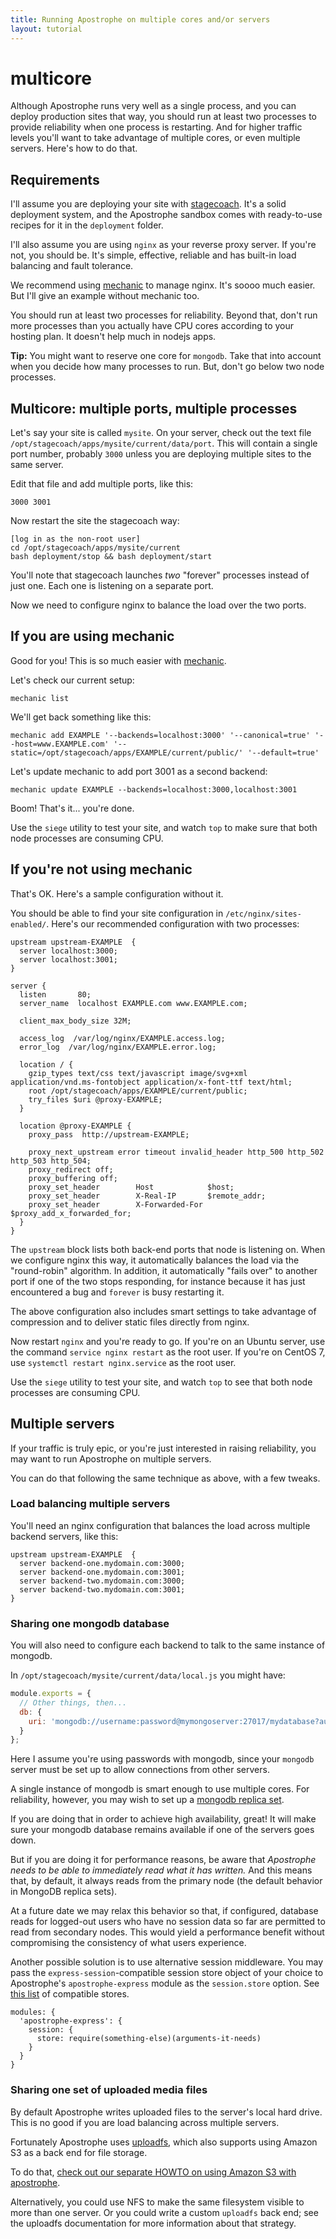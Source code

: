 ```yaml
---
title: Running Apostrophe on multiple cores and/or servers
layout: tutorial
---
```


# multicore

Although Apostrophe runs very well as a single process, and you can deploy production sites that way, you should run at least two processes to provide reliability when one process is restarting. And for higher traffic levels you'll want to take advantage of multiple cores, or even multiple servers. Here's how to do that.

## Requirements

I'll assume you are deploying your site with [stagecoach](https://github.com/punkave/stagecoach). It's a solid deployment system, and the Apostrophe sandbox comes with ready-to-use recipes for it in the `deployment` folder.

I'll also assume you are using `nginx` as your reverse proxy server. If you're not, you should be. It's simple, effective, reliable and has built-in load balancing and fault tolerance.

We recommend using [mechanic](http://npmjs.org/mechanic) to manage nginx. It's soooo much easier. But I'll give an example without mechanic too.

You should run at least two processes for reliability. Beyond that, don't run more processes than you actually have CPU cores according to your hosting plan. It doesn't help much in nodejs apps.

**Tip:** You might want to reserve one core for `mongodb`. Take that into account when you decide how many processes to run. But, don't go below two node processes.

## Multicore: multiple ports, multiple processes

Let's say your site is called `mysite`. On your server, check out the text file `/opt/stagecoach/apps/mysite/current/data/port`. This will contain a single port number, probably `3000` unless you are deploying multiple sites to the same server.

Edit that file and add multiple ports, like this:

```text
3000 3001
```

Now restart the site the stagecoach way:

```text
[log in as the non-root user]
cd /opt/stagecoach/apps/mysite/current
bash deployment/stop && bash deployment/start
```

You'll note that stagecoach launches _two_ "forever" processes instead of just one. Each one is listening on a separate port.

Now we need to configure nginx to balance the load over the two ports.

## If you are using mechanic

Good for you! This is so much easier with [mechanic](https://npmjs.org/mechanic).

Let's check our current setup:

```text
mechanic list
```

We'll get back something like this:

```text
mechanic add EXAMPLE '--backends=localhost:3000' '--canonical=true' '--host=www.EXAMPLE.com' '--static=/opt/stagecoach/apps/EXAMPLE/current/public/' '--default=true'
```

Let's update mechanic to add port 3001 as a second backend:

```text
mechanic update EXAMPLE --backends=localhost:3000,localhost:3001
```

Boom! That's it... you're done.

Use the `siege` utility to test your site, and watch `top` to make sure that both node processes are consuming CPU.

## If you're not using mechanic

That's OK. Here's a sample configuration without it.

You should be able to find your site configuration in `/etc/nginx/sites-enabled/`. Here's our recommended configuration with two processes:

```text
upstream upstream-EXAMPLE  {
  server localhost:3000;
  server localhost:3001;
}

server {
  listen       80;
  server_name  localhost EXAMPLE.com www.EXAMPLE.com;

  client_max_body_size 32M;

  access_log  /var/log/nginx/EXAMPLE.access.log;
  error_log  /var/log/nginx/EXAMPLE.error.log;

  location / {
    gzip_types text/css text/javascript image/svg+xml
application/vnd.ms-fontobject application/x-font-ttf text/html;
    root /opt/stagecoach/apps/EXAMPLE/current/public;
    try_files $uri @proxy-EXAMPLE;
  }

  location @proxy-EXAMPLE {
    proxy_pass  http://upstream-EXAMPLE;

    proxy_next_upstream error timeout invalid_header http_500 http_502
http_503 http_504;
    proxy_redirect off;
    proxy_buffering off;
    proxy_set_header        Host            $host;
    proxy_set_header        X-Real-IP       $remote_addr;
    proxy_set_header        X-Forwarded-For $proxy_add_x_forwarded_for;
  }
}
```

The `upstream` block lists both back-end ports that node is listening on. When we configure nginx this way, it automatically balances the load via the "round-robin" algorithm. In addition, it automatically "fails over" to another port if one of the two stops responding, for instance because it has just encountered a bug and `forever` is busy restarting it.

The above configuration also includes smart settings to take advantage of compression and to deliver static files directly from nginx.

Now restart `nginx` and you're ready to go. If you're on an Ubuntu server, use the command `service nginx restart` as the root user. If you're on CentOS 7, use `systemctl restart nginx.service` as the root user.

Use the `siege` utility to test your site, and watch `top` to see that both node processes are consuming CPU.

## Multiple servers

If your traffic is truly epic, or you're just interested in raising reliability, you may want to run Apostrophe on multiple servers.

You can do that following the same technique as above, with a few tweaks.

### Load balancing multiple servers

You'll need an nginx configuration that balances the load across multiple backend servers, like this:

```text
upstream upstream-EXAMPLE  {
  server backend-one.mydomain.com:3000;
  server backend-one.mydomain.com:3001;
  server backend-two.mydomain.com:3000;
  server backend-two.mydomain.com:3001;
}
```

### Sharing one mongodb database

You will also need to configure each backend to talk to the same instance of mongodb.

In `/opt/stagecoach/mysite/current/data/local.js` you might have:

```javascript
module.exports = {
  // Other things, then...
  db: {
    uri: 'mongodb://username:password@mymongoserver:27017/mydatabase?authSource=admin'
  }
};
```

Here I assume you're using passwords with mongodb, since your `mongodb` server must be set up to allow connections from other servers.

A single instance of mongodb is smart enough to use multiple cores. For reliability, however, you may wish to set up a [mongodb replica set](https://github.com/apostrophecms/apostrophe-documentation/tree/e71017392b54a258d8d72811456c862139150a96/tutorials/howtos/replica-set.html).

If you are doing that in order to achieve high availability, great! It will make sure your mongodb database remains available if one of the servers goes down.

But if you are doing it for performance reasons, be aware that _Apostrophe needs to be able to immediately read what it has written._ And this means that, by default, it always reads from the primary node \(the default behavior in MongoDB replica sets\).

At a future date we may relax this behavior so that, if configured, database reads for logged-out users who have no session data so far are permitted to read from secondary nodes. This would yield a performance benefit without compromising the consistency of what users experience.

Another possible solution is to use alternative session middleware. You may pass the `express-session`-compatible session store object of your choice to Apostrophe's `apostrophe-express` module as the `session.store` option. See [this list](https://www.npmjs.com/package/express-session#compatible-session-stores) of compatible stores.

```text
modules: {
  'apostrophe-express': {
    session: {
      store: require(something-else)(arguments-it-needs)
    }
  }
}
```

### Sharing one set of uploaded media files

By default Apostrophe writes uploaded files to the server's local hard drive. This is no good if you are load balancing across multiple servers.

Fortunately Apostrophe uses [uploadfs](https://github.com/punkave/uploadfs), which also supports using Amazon S3 as a back end for file storage.

To do that, [check out our separate HOWTO on using Amazon S3 with apostrophe](https://github.com/apostrophecms/apostrophe-documentation/tree/e71017392b54a258d8d72811456c862139150a96/tutorials/howtos/storing-images-and-files-in-amazon-s3.html).

Alternatively, you could use NFS to make the same filesystem visible to more than one server. Or you could write a custom `uploadfs` back end; see the uploadfs documentation for more information about that strategy.


